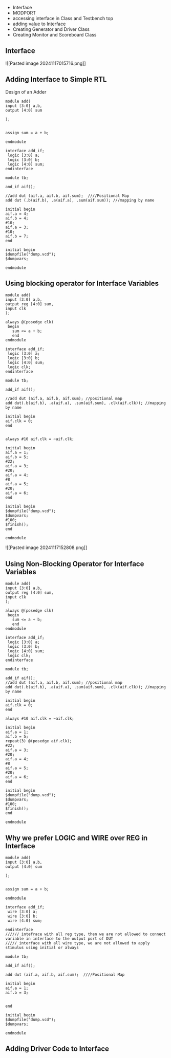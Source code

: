 - Interface
- MODPORT
- accessing interface in Class and Testbench top
- adding value to Interface
- Creating Generator and Driver Class
- Creating Monitor and Scoreboard Class

## Interface
![[Pasted image 20241117015716.png]]

## Adding Interface to Simple RTL

   Design of an Adder
```
module add(
input [3:0] a,b,
output [4:0] sum

);


assign sum = a + b;

endmodule
```
```
interface add_if;
 logic [3:0] a;
 logic [3:0] b;
 logic [4:0] sum; 
endinterface

module tb;

and_if aif();

//add dut (aif.a, aif.b, aif.sum);  ////Positional Map
add dut (.b(aif.b), .a(aif.a), .sum(aif.sum)); ///mapping by name

initial begin
aif.a = 4;
aif.b = 4;
#10;
aif.a = 3;
#10;
aif.b = 7;
end

initial begin
$dumpfile("dump.vcd");
$dumpvars;

endmodule
```
## Using blocking operator for Interface Variables
```
module add(
input [3:0] a,b,
output reg [4:0] sum, 
input clk
);

always @(posedge clk)
 begin
   sum <= a + b; 
   end
endmodule
```


```
interface add_if; 
 logic [3:0] a;
 logic [3:0] b; 
 logic [4:0] sum; 
 logic clk; 
endinterface

module tb;

add_if aif();

//add dut (aif.a, aif.b, aif.sum); //positional map
add dut(.b(aif.b), .a(aif.a), .sum(aif.sum), .clk(aif.clk)); //mapping by name

initial begin
aif.clk = 0;
end


always #10 aif.clk = ~aif.clk;

initial begin
aif.a = 1;
aif.b = 5; 
#22;
aif.a = 3;
#20;
aif.a = 4; 
#8
aif.a = 5; 
#20;
aif.a = 6;
end

initial begin
$dumpfile("dump.vcd");
$dumpvars;
#100;
$finish();
end

endmodule

```
![[Pasted image 20241117152808.png]]

## Using Non-Blocking Operator for Interface Variables

```
module add(
input [3:0] a,b,
output reg [4:0] sum, 
input clk
);

always @(posedge clk)
 begin
   sum <= a + b; 
   end
endmodule

```

```
interface add_if; 
 logic [3:0] a;
 logic [3:0] b; 
 logic [4:0] sum; 
 logic clk; 
endinterface

module tb;

add_if aif();
//add dut (aif.a, aif.b, aif.sum); //positional map
add dut(.b(aif.b), .a(aif.a), .sum(aif.sum), .clk(aif.clk)); //mapping by name

initial begin
aif.clk = 0;
end

always #10 aif.clk = ~aif.clk;

initial begin
aif.a = 1;
aif.b = 5; 
repeat(3) @(posedge aif.clk);
#22;
aif.a = 3;
#20;
aif.a = 4; 
#8
aif.a = 5; 
#20;
aif.a = 6;
end

initial begin
$dumpfile("dump.vcd");
$dumpvars;
#100;
$finish();
end

endmodule

```

## Why we prefer LOGIC and WIRE over REG in Interface
```
module add(
input [3:0] a,b,
output [4:0] sum

);


assign sum = a + b;

endmodule
```

```
interface add_if;
 wire [3:0] a;
 wire [3:0] b;
 wire [4:0] sum; 
 
endinterface
////// intefrace with all reg type, then we are not allowed to connect variable in interface to the output port of DUT
///// interface with all wire type, we are not allowed to apply stimulus using initial or always

module tb;

add_if aif();

add dut (aif.a, aif.b, aif.sum);  ////Positional Map

initial begin
aif.a = 1;
aif.b = 3;


end

initial begin
$dumpfile("dump.vcd");
$dumpvars;

endmodule
```
## Adding Driver Code to Interface
